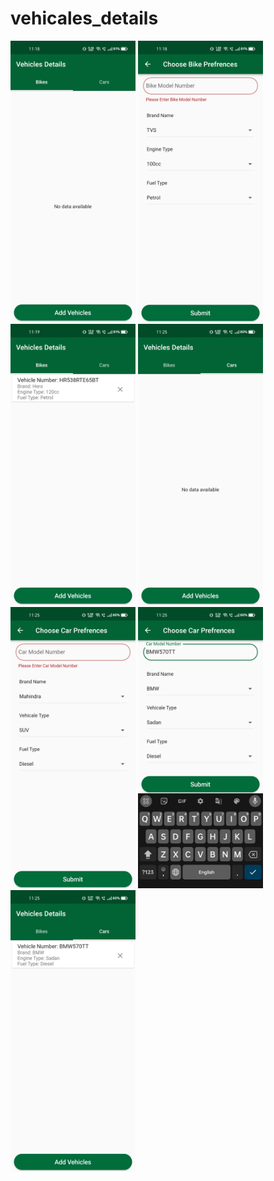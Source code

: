 # vehicales_details


<div style=align-items: center;">
  <img width=200px height=450px src="https://github.com/Ankush1200/vehicle_Details/blob/master/Screenshots/1.jpg">
  <img width=200px height=450px src="https://github.com/Ankush1200/vehicle_Details/blob/master/Screenshots/2.jpg">
  <img width=200px height=450px src="https://github.com/Ankush1200/vehicle_Details/blob/master/Screenshots/3.jpg">
  <img width=200px height=450px src="https://github.com/Ankush1200/vehicle_Details/blob/master/Screenshots/4.jpg">
  <img width=200px height=450px src="https://github.com/Ankush1200/vehicle_Details/blob/master/Screenshots/5.jpg">
  <img width=200px height=450px src="https://github.com/Ankush1200/vehicle_Details/blob/master/Screenshots/6.jpg">
  <img width=200px height=450px src="https://github.com/Ankush1200/vehicle_Details/blob/master/Screenshots/7.jpg">
</div>
